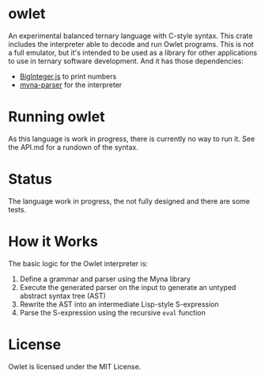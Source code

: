 # owlet
An experimental balanced ternary language with C-style syntax. This crate includes the interpreter able to decode and run Owlet programs. This is not a full emulator, but it's intended to be used as a library for other applications to use in ternary software development. And it has those dependencies:
* [BigInteger.js](https://github.com/peterolson/BigInteger.js/) to print numbers
* [myna-parser](http://github.com/cdiggins/myna-parser/) for the interpreter

# Running owlet
As this language is work in progress, there is currently no way to run it. See the API.md for a rundown of the syntax.

# Status
The language work in progress, the not fully designed and there are some tests.

# How it Works
The basic logic for the Owlet interpreter is:

1. Define a grammar and parser using the Myna library
2. Execute the generated parser on the input to generate an untyped abstract syntax tree (AST)
3. Rewrite the AST into an intermediate Lisp-style S-expression
4. Parse the S-expression using the recursive `eval` function

# License
Owlet is licensed under the MIT License.
